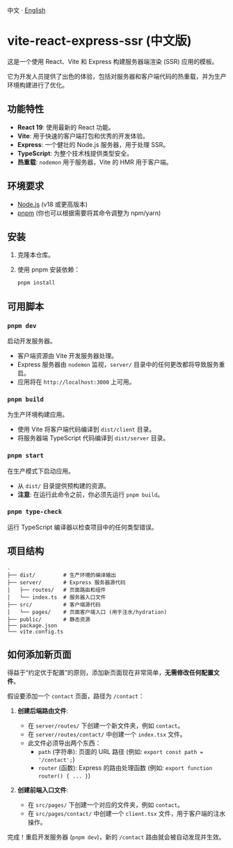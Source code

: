 中文 · [English](./README_en.md) 

# vite-react-express-ssr (中文版)

这是一个使用 React、Vite 和 Express 构建服务器端渲染 (SSR) 应用的模板。

它为开发人员提供了出色的体验，包括对服务器和客户端代码的热重载，并为生产环境构建进行了优化。

## 功能特性

-   **React 19**: 使用最新的 React 功能。
-   **Vite**: 用于快速的客户端打包和优秀的开发体验。
-   **Express**: 一个健壮的 Node.js 服务器，用于处理 SSR。
-   **TypeScript**: 为整个技术栈提供类型安全。
-   **热重载**: `nodemon` 用于服务器，Vite 的 HMR 用于客户端。

## 环境要求

-   [Node.js](https://nodejs.org/) (v18 或更高版本)
-   [pnpm](https://pnpm.io/) (你也可以根据需要将其命令调整为 npm/yarn)

## 安装

1.  克隆本仓库。
2.  使用 pnpm 安装依赖：

    ```bash
    pnpm install
    ```

## 可用脚本

### `pnpm dev`

启动开发服务器。

-   客户端资源由 Vite 开发服务器处理。
-   Express 服务器由 `nodemon` 监视，`server/` 目录中的任何更改都将导致服务重启。
-   应用将在 `http://localhost:3000` 上可用。

### `pnpm build`

为生产环境构建应用。

-   使用 Vite 将客户端代码编译到 `dist/client` 目录。
-   将服务器端 TypeScript 代码编译到 `dist/server` 目录。

### `pnpm start`

在生产模式下启动应用。

-   从 `dist/` 目录提供预构建的资源。
-   **注意**: 在运行此命令之前，你必须先运行 `pnpm build`。

### `pnpm type-check`

运行 TypeScript 编译器以检查项目中的任何类型错误。

## 项目结构

```
.
├── dist/         # 生产环境的编译输出
├── server/       # Express 服务器源代码
│   ├── routes/   # 页面路由和组件
│   └── index.ts  # 服务器入口文件
├── src/          # 客户端源代码
│   └── pages/    # 页面客户端入口 (用于注水/hydration)
├── public/       # 静态资源
├── package.json
└── vite.config.ts
```

## 如何添加新页面

得益于“约定优于配置”的原则，添加新页面现在非常简单，**无需修改任何配置文件**。

假设要添加一个 `contact` 页面，路径为 `/contact`：

1.  **创建后端路由文件**:
    -   在 `server/routes/` 下创建一个新文件夹，例如 `contact`。
    -   在 `server/routes/contact/` 中创建一个 `index.tsx` 文件。
    -   此文件必须导出两个东西：
        -   `path` (字符串): 页面的 URL 路径 (例如: `export const path = '/contact';`)
        -   `router` (函数): Express 的路由处理函数 (例如: `export function router() { ... }`)

2.  **创建前端入口文件**:
    -   在 `src/pages/` 下创建一个对应的文件夹，例如 `contact`。
    -   在 `src/pages/contact/` 中创建一个 `client.tsx` 文件，用于客户端的注水操作。

完成！重启开发服务器 (`pnpm dev`)，新的 `/contact` 路由就会被自动发现并生效。
